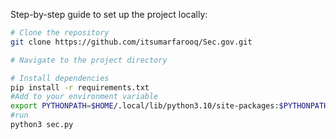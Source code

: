 Step-by-step guide to set up the project locally:
```bash
# Clone the repository
git clone https://github.com/itsumarfarooq/Sec.gov.git

# Navigate to the project directory

# Install dependencies
pip install -r requirements.txt
#Add to your environment variable
export PYTHONPATH=$HOME/.local/lib/python3.10/site-packages:$PYTHONPATH
#run
python3 sec.py
